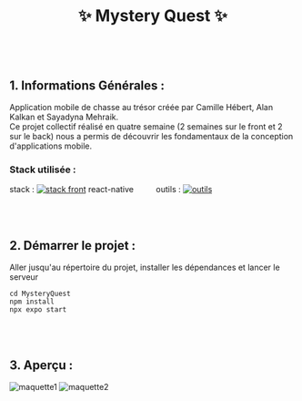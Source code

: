# <p align="center">✨ Mystery Quest ✨</p>

<br><br>

## 1. Informations Générales :

Application mobile de chasse au trésor créée par Camille Hébert, Alan Kalkan et Sayadyna Mehraik.
<br> Ce projet collectif réalisé en quatre semaine (2 semaines sur le front et 2 sur le back) nous a permis de découvrir les fondamentaux de la conception d'applications mobile.

### Stack utilisée :
stack : [![stack front](https://skillicons.dev/icons?i=react)](https://skillicons.dev)  react-native &nbsp;&nbsp;&nbsp;&nbsp;&nbsp;&nbsp;&nbsp;&nbsp;
outils : [![outils](https://skillicons.dev/icons?i=vscode,git,figma)](https://skillicons.dev)

<br><br>

## 2. Démarrer le projet :


Aller jusqu'au répertoire du projet, installer les dépendances et lancer le serveur

```
cd MysteryQuest
npm install
npx expo start
```


<br><br>

## 3. Aperçu :

![maquette1](https://github.com/camhbrt/around_the_meuble/assets/119520577/dbc03404-2af8-4dcd-9a29-976dbd0b1b7e)
![maquette2](https://github.com/camhbrt/around_the_meuble/assets/119520577/77764378-95b3-491e-80d2-8c110c84671a)



